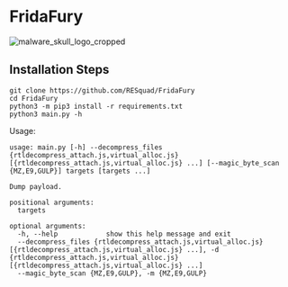 # FridaFury

![malware_skull_logo_cropped](https://user-images.githubusercontent.com/12107721/214729101-b7bb2126-a111-423c-a018-5e090245943b.png)


## Installation Steps
```
git clone https://github.com/RESquad/FridaFury
cd FridaFury
python3 -m pip3 install -r requirements.txt
python3 main.py -h
```

Usage:
```
usage: main.py [-h] --decompress_files {rtldecompress_attach.js,virtual_alloc.js} [{rtldecompress_attach.js,virtual_alloc.js} ...] [--magic_byte_scan {MZ,E9,GULP}] targets [targets ...]

Dump payload.

positional arguments:
  targets

optional arguments:
  -h, --help            show this help message and exit
  --decompress_files {rtldecompress_attach.js,virtual_alloc.js} [{rtldecompress_attach.js,virtual_alloc.js} ...], -d {rtldecompress_attach.js,virtual_alloc.js} [{rtldecompress_attach.js,virtual_alloc.js} ...]
  --magic_byte_scan {MZ,E9,GULP}, -m {MZ,E9,GULP}
```
